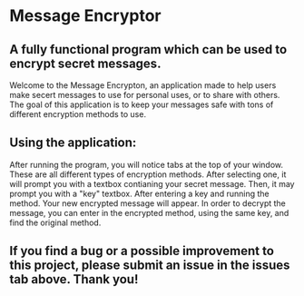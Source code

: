 # Message Encryptor

## A fully functional program which can be used to encrypt secret messages.


Welcome to the Message Encrypton, an application made to help users make secert messages to use for 
personal uses, or to share with others. The goal of this application is to keep your messages safe with 
tons of different encryption methods to use. 



## Using the application:

After running the program, you will notice tabs at the top of your window. These are all different types of encryption
methods. After selecting one, it will prompt you with a textbox contianing your secret message. Then, it may prompt you with a 
"key" textbox. After entering a key and running the method. Your new encrypted message will appear. In order to decrypt the message, 
you can enter in the encrypted method, using the same key, and find the original method.

## If you find a bug or a possible improvement to this project, please submit an issue in the issues tab above. Thank you!
